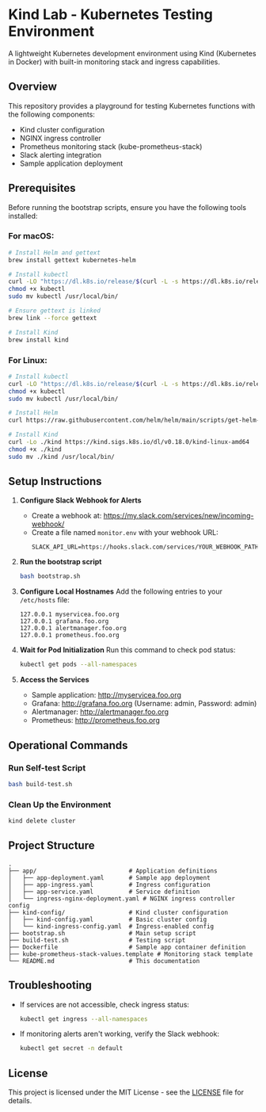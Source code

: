 # Kind Lab - Kubernetes Testing Environment

A lightweight Kubernetes development environment using Kind (Kubernetes in Docker) with built-in monitoring stack and ingress capabilities.

## Overview

This repository provides a playground for testing Kubernetes functions with the following components:

- Kind cluster configuration
- NGINX ingress controller
- Prometheus monitoring stack (kube-prometheus-stack)
- Slack alerting integration
- Sample application deployment

## Prerequisites

Before running the bootstrap scripts, ensure you have the following tools installed:

### For macOS:

```bash
# Install Helm and gettext
brew install gettext kubernetes-helm

# Install kubectl
curl -LO "https://dl.k8s.io/release/$(curl -L -s https://dl.k8s.io/release/stable.txt)/bin/darwin/amd64/kubectl"
chmod +x kubectl
sudo mv kubectl /usr/local/bin/

# Ensure gettext is linked
brew link --force gettext

# Install Kind
brew install kind
```

### For Linux:

```bash
# Install kubectl
curl -LO "https://dl.k8s.io/release/$(curl -L -s https://dl.k8s.io/release/stable.txt)/bin/linux/amd64/kubectl"
chmod +x kubectl
sudo mv kubectl /usr/local/bin/

# Install Helm
curl https://raw.githubusercontent.com/helm/helm/main/scripts/get-helm-3 | bash

# Install Kind
curl -Lo ./kind https://kind.sigs.k8s.io/dl/v0.18.0/kind-linux-amd64
chmod +x ./kind
sudo mv ./kind /usr/local/bin/
```

## Setup Instructions

1. **Configure Slack Webhook for Alerts**

   - Create a webhook at: https://my.slack.com/services/new/incoming-webhook/
   - Create a file named `monitor.env` with your webhook URL:
     ```
     SLACK_API_URL=https://hooks.slack.com/services/YOUR_WEBHOOK_PATH
     ```

2. **Run the bootstrap script**

   ```bash
   bash bootstrap.sh
   ```

3. **Configure Local Hostnames**
   Add the following entries to your `/etc/hosts` file:

   ```
   127.0.0.1 myservicea.foo.org
   127.0.0.1 grafana.foo.org
   127.0.0.1 alertmanager.foo.org
   127.0.0.1 prometheus.foo.org
   ```

4. **Wait for Pod Initialization**
   Run this command to check pod status:

   ```bash
   kubectl get pods --all-namespaces
   ```

5. **Access the Services**
   - Sample application: http://myservicea.foo.org
   - Grafana: http://grafana.foo.org (Username: admin, Password: admin)
   - Alertmanager: http://alertmanager.foo.org
   - Prometheus: http://prometheus.foo.org

## Operational Commands

### Run Self-test Script

```bash
bash build-test.sh
```

### Clean Up the Environment

```bash
kind delete cluster
```

## Project Structure

```
.
├── app/                          # Application definitions
│   ├── app-deployment.yaml       # Sample app deployment
│   ├── app-ingress.yaml          # Ingress configuration
│   ├── app-service.yaml          # Service definition
│   └── ingress-nginx-deployment.yaml # NGINX ingress controller config
├── kind-config/                  # Kind cluster configuration
│   ├── kind-config.yaml          # Basic cluster config
│   └── kind-ingress-config.yaml  # Ingress-enabled config
├── bootstrap.sh                  # Main setup script
├── build-test.sh                 # Testing script
├── Dockerfile                    # Sample app container definition
├── kube-prometheus-stack-values.template # Monitoring stack template
└── README.md                     # This documentation
```

## Troubleshooting

- If services are not accessible, check ingress status:

  ```bash
  kubectl get ingress --all-namespaces
  ```

- If monitoring alerts aren't working, verify the Slack webhook:
  ```bash
  kubectl get secret -n default
  ```

## License

This project is licensed under the MIT License - see the [LICENSE](LICENSE) file for details.

